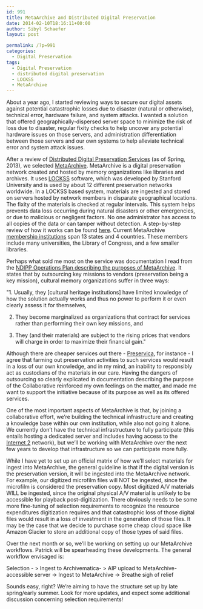 ```yaml
---
id: 991
title: MetaArchive and Distributed Digital Preservation
date: 2014-02-10T18:16:11+00:00
author: Sibyl Schaefer
layout: post

permalink: /?p=991
categories:
  - Digital Preservation
tags:
  - Digital Preservation
  - distributed digital preservation
  - LOCKSS
  - MetaArchive
---
```

About a year ago, I started reviewing ways to secure our digital assets against potential catastrophic losses due to disaster (natural or otherwise), technical error, hardware failure, and system attacks. I wanted a solution that offered geographically-dispersed server space to minimize the risk of loss due to disaster, regular fixity checks to help uncover any potential hardware issues on those servers, and administration differentiation between those servers and our own systems to help alleviate technical error and system attack issues. 

After a review of [Distributed Digital Preservation Services](http://rockarch.org/programs/digital/bitsandbytes/wp-content/uploads/2014/02/DigitalPreservationServices.xlsx) (as of Spring, 2013), we selected [MetaArchive](http://www.metaarchive.org/). MetaArchive is a digital preservation network created and hosted by memory organizations like libraries and archives. It uses [LOCKSS](http://www.lockss.org/) software, which was developed by Stanford University and is used by about 12 different preservation networks worldwide. In a LOCKSS based system, materials are ingested and stored on servers hosted by network members in disparate geographical locations. The fixity of the materials is checked at regular intervals. This system helps prevents data loss occurring during natural disasters or other emergencies, or due to malicious or negligent factors. No one administrator has access to all copies of the data or can tamper without detection. A step-by-step review of how it works can be found [here](http://www.metaarchive.org/methodology). Current MetaArchive [membership institutions](http://www.metaarchive.org/members) span 13 states and 4 countries. These members include many universities, the Library of Congress, and a few smaller libraries. <!--more-->

Perhaps what sold me most on the service was documentation I read from the [NDIPP Operations Plan describing the purposes of MetaArchive](http://metaarchive.org/public/resources/presentations/200910_workshop_houston/ndiip_docs/NDIIPP_Operations_Plan.pdf "NDIPP Management Plan MetaArchive Project"). It states that by outsourcing key missions to vendors (preservation being a key mission), cultural memory organizations suffer in three ways:

"1. Usually, they [cultural heritage institutions] have limited knowledge of how the solution actually works and thus no power to perform it or even clearly assess it for themselves,

2. They become marginalized as organizations that contract for services rather than performing their own key missions, and

3. They (and their materials) are subject to the rising prices that vendors will charge in order to maximize their financial gain."

Although there are cheaper services out there - [Preservica](http://preservica.com/), for instance - I agree that farming out preservation activities to such services would result in a loss of our own knowledge, and in my mind, an inability to responsibly act as custodians of the materials in our care. Having the dangers of outsourcing so clearly explicated in documentation describing the purpose of the Collaborative reinforced my own feelings on the matter, and made me want to support the initiative because of its purpose as well as its offered services. 

One of the most important aspects of MetaArchive is that, by joining a collaborative effort, we’re building the technical infrastructure and creating a knowledge base within our own institution, while also not going it alone. We currently don’t have the technical infrastructure to fully participate (this entails hosting a dedicated server and includes having access to the [Internet 2](http://en.wikipedia.org/wiki/Internet2) network), but we’ll be working with MetaArchive over the next few years to develop that infrastructure so we can participate more fully. 

While I have yet to set up an official matrix of how we’ll select materials for ingest into MetaArchive, the general guideline is that if the digital version is the preservation version, it will be ingested into the MetaArchive network. For example, our digitized microfilm files will NOT be ingested, since the microfilm is considered the preservation copy. Most digitized A/V materials WILL be ingested, since the original physical A/V material is unlikely to be accessible for playback post-digitization. There obviously needs to be some more fine-tuning of selection requirements to recognize the resource expenditures digitization requires and that catastrophic loss of those digital files would result in a loss of investment in the generation of those files. It may be the case that we decide to purchase some cheap cloud space like Amazon Glacier to store an additional copy of those types of said files. 

Over the next month or so, we’ll be working on setting up our MetaArchive workflows. Patrick will be spearheading these developments. The general workflow envisaged is: 

Selection - > Ingest to Archivematica- > AIP upload to MetaArchive-accessible server -> Ingest to MetaArchive -> Breathe sigh of relief 

Sounds easy, right? We’re aiming to have the structure set up by late spring/early summer. Look for more updates, and expect some additional discussion concerning selection requirements!